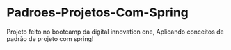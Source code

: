# Padroes-Projetos-Com-Spring
Projeto feito no bootcamp da digital innovation one,
Aplicando conceitos de padrão de projeto com spring!
